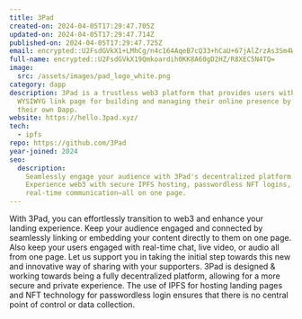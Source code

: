 ```yaml
---
title: 3Pad
created-on: 2024-04-05T17:29:47.705Z
updated-on: 2024-04-05T17:29:47.714Z
published-on: 2024-04-05T17:29:47.725Z
email: encrypted::U2FsdGVkX1+LMhCg/n4c164AqeB7cQ33+hCaU+67jAlZrzAs3Sm4WQe/TGz5thik
full-name: encrypted::U2FsdGVkX19Qmkoardih0KK8A60gD2HZ/R8XEC5N4TQ=
image:
  src: /assets/images/pad_logo_white.png
category: dapp
description: 3Pad is a trustless web3 platform that provides users with an
  WYSIWYG link page for building and managing their online presence by deploying
  their own Dapp.
website: https://hello.3pad.xyz/
tech:
  - ipfs
repo: https://github.com/3Pad
year-joined: 2024
seo:
  description:
    Seamlessly engage your audience with 3Pad's decentralized platform.
    Experience web3 with secure IPFS hosting, passwordless NFT logins, and
    real-time communication—all on one page.
---
```


With 3Pad, you can effortlessly transition to web3 and enhance your landing experience. Keep your audience engaged and connected by seamlessly linking or embedding your content directly to them on one page. Also keep your users engaged with real-time chat, live video, or audio all from one page. Let us support you in taking the initial step towards this new and innovative way of sharing with your supporters. 3Pad is designed & working towards being a fully decentralized platform, allowing for a more secure and private experience. The use of IPFS for hosting landing pages and NFT technology for passwordless login ensures that there is no central point of control or data collection.

